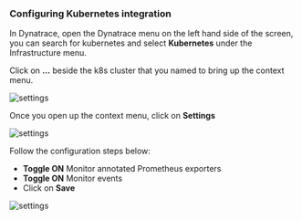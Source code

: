 <!-- Code for k8s Settings-->

### Configuring Kubernetes integration

In Dynatrace, open the Dynatrace menu on the left hand side of the screen, you can search for kubernetes and select **Kubernetes** under the Infrastructure menu.

Click on **...** beside the k8s cluster that you named to bring up the context menu.

![settings](../assets/k8s/k8s-settings1.png)

Once you open up the context menu, click on **Settings**

![settings](../assets/k8s/k8s-settings2.png)

Follow the configuration steps below:

* **Toggle ON** Monitor annotated Prometheus exporters
* **Toggle ON** Monitor events
* Click on **Save**

![settings](../assets/k8s/k8s-settings3.png)